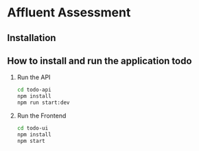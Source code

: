 # Affluent Assessment


## Installation

## How to install and run the application todo

1. Run the API
    ```sh
    cd todo-api
    npm install
    npm run start:dev
    ```

2. Run the Frontend
    ```sh
    cd todo-ui
    npm install
    npm start
    ```